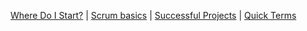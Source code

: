 [Where Do I Start?](where-do-we-start) | [Scrum basics](/scrum-basics) | [Successful Projects](successful-projects) | [Quick Terms](scrum_glossary)